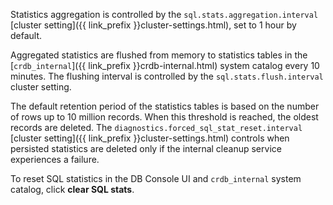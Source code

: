 Statistics aggregation is controlled by the `sql.stats.aggregation.interval` [cluster setting]({{ link_prefix }}cluster-settings.html), set to 1 hour by default.

Aggregated statistics are flushed from memory to statistics tables in the [`crdb_internal`]({{ link_prefix }}crdb-internal.html) system catalog every 10 minutes. The flushing interval is controlled by the `sql.stats.flush.interval` cluster setting.

The default retention period of the statistics tables is based on the number of rows up to 10 million records. When this threshold is reached, the oldest records are deleted. The `diagnostics.forced_sql_stat_reset.interval` [cluster setting]({{ link_prefix }}cluster-settings.html) controls when persisted statistics are deleted only if the internal cleanup service experiences a failure.

To reset SQL statistics in the DB Console UI and `crdb_internal` system catalog, click **clear SQL stats**.
